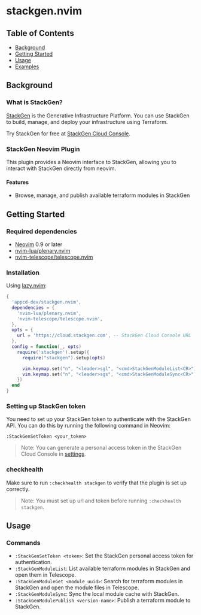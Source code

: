# stackgen.nvim

## Table of Contents

- [Background](#background)
- [Getting Started](#getting-started)
- [Usage](#usage)
- [Examples](#examples)

## Background

### What is StackGen?

[StackGen](https://stackgen.com) is the Generative Infrastructure Platform.
You can use StackGen to build, manage, and deploy your infrastructure using Terraform.

Try StackGen for free at [StackGen Cloud Console](https://cloud.stackgen.com).

### StackGen Neovim Plugin

This plugin provides a Neovim interface to StackGen, allowing you to interact with StackGen directly from neovim.

#### Features

- Browse, manage, and publish available terraform modules in StackGen

## Getting Started

### Required dependencies

- [Neovim](https://neovim.io) 0.9 or later
- [nvim-lua/plenary.nvim](https://github.com/nvim-lua/plenary.nvim)
- [nvim-telescope/telescope.nvim](https://github.com/nvim-telescope/telescope.nvim)

### Installation

Using [lazy.nvim](https://github.com/folke/lazy.nvim):

```lua
{
  'appcd-dev/stackgen.nvim',
  dependencies = {
    'nvim-lua/plenary.nvim',
    'nvim-telescope/telescope.nvim',
  },
  opts = {
    url = 'https://cloud.stackgen.com', -- StackGen Cloud Console URL
  },
  config = function(_, opts)
    require('stackgen').setup({
      require("stackgen").setup(opts)

      vim.keymap.set("n", "<leader>sgl", "<cmd>StackGenModuleList<CR>")
      vim.keymap.set("n", "<leader>sgs", "<cmd>StackGenModuleSync<CR>")
    })
  end
}
```

### Setting up StackGen token

You need to set up your StackGen token to authenticate with the StackGen API.
You can do this by running the following command in Neovim:

```vim
:StackGenSetToken <your_token>
```

> Note: You can generate a personal access token in the StackGen Cloud Console in [settings](https://cloud.stackgen.com/account-settings/pat).

### checkhealth

Make sure to run `:checkhealth stackgen` to verify that the plugin is set up correctly.

> Note: You must set up url and token before running `:checkhealth stackgen`.

## Usage

### Commands

- `:StackGenSetToken <token>`: Set the StackGen personal access token for authentication.
- `:StackGenModuleList`: List available terraform modules in StackGen and open them in Telescope.
- `:StackGenModuleGet <module_uuid>`: Search for terraform modules in StackGen and open the module files in Telescope.
- `:StackGenModuleSync`: Sync the local module cache with StackGen.
- `:StackGenModulePublish <version-name>`: Publish a terraform module to StackGen.
